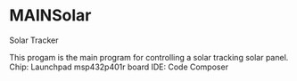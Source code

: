 # MAINSolar
 Solar Tracker

 This progam is the main program for controlling a solar tracking solar panel. 
 Chip: Launchpad msp432p401r board
 IDE: Code Composer
